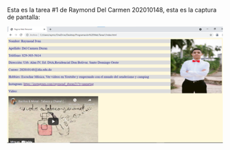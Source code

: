 Esta es la tarea #1 de Raymond Del Carmen 202010148, esta es la captura de pantalla:

![Mi Captura de Pantalla](Mi_Pagina.png)